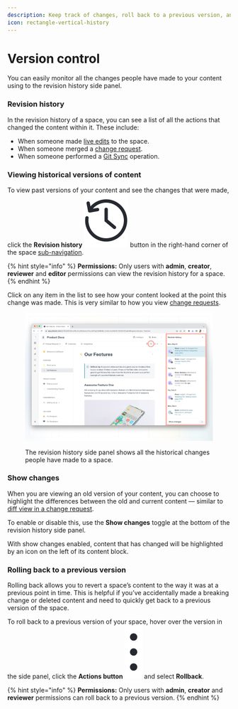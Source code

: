 ```yaml
---
description: Keep track of changes, roll back to a previous version, and more.
icon: rectangle-vertical-history
---
```


# Version control

You can easily monitor all the changes people have made to your content using to the revision history side panel.

### Revision history <a href="#see-the-activity-of-a-specific-draft" id="see-the-activity-of-a-specific-draft"></a>

In the revision history of a space, you can see a list of all the actions that changed the content within it. These include:

* When someone made [live edits](editor/live-edits.md) to the space.
* When someone merged a [change request](editor/change-requests.md).
* When someone performed a [Git Sync](../integrations/git-sync/) operation.

### Viewing historical versions of content

To view past versions of your content and see the changes that were made, click the **Revision history** <picture><source srcset="../.gitbook/assets/Revision history dark.png" media="(prefers-color-scheme: dark)"><img src="../.gitbook/assets/Revision history light.png" alt="" data-size="line"></picture> button in the right-hand corner of the space [sub-navigation](editor/navigation.md#space-sub-navigation).&#x20;

{% hint style="info" %}
**Permissions:** Only users with **admin**, **creator**, **reviewer** and **editor** permissions can view the revision history for a space.
{% endhint %}

Click on any item in the list to see how your content looked at the point this change was made. This is very similar to how you view [change requests](editor/change-requests.md).

<figure><img src="../.gitbook/assets/history.png" alt=""><figcaption><p>The revision history side panel shows all the historical changes people have made to a space.</p></figcaption></figure>

### Show changes

When you are viewing an old version of your content, you can choose to highlight the differences between the old and current content — similar to [diff view in a change request](editor/change-requests.md#diff-mode).&#x20;

To enable or disable this, use the **Show changes** toggle at the bottom of the revision history side panel.

With show changes enabled, content that has changed will be highlighted by an icon on the left of its content block.&#x20;

### Rolling back to a previous version

Rolling back allows you to revert a space’s content to the way it was at a previous point in time. This is helpful if you’ve accidentally made a breaking change or deleted content and need to quickly get back to a previous version of the space.

To roll back to a previous version of your space, hover over the version in the side panel, click the **Actions button** <img src="../.gitbook/assets/Actions menu.png" alt="" data-size="line"> and select **Rollback**.

{% hint style="info" %}
**Permissions:** Only users with **admin**, **creator** and **reviewer** permissions can roll back to a previous version.
{% endhint %}
